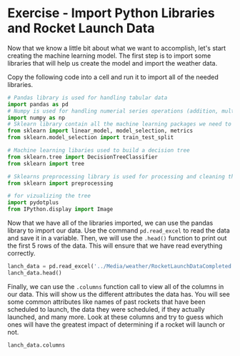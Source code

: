# Exercise - Import Python Libraries and Rocket Launch Data

Now that we know a little bit about what we want to accomplish, let's start creating the machine learning model. The first step is to import some libraries that will help us create the model and import the weather data.

Copy the following code into a cell and run it to import all of the needed libraries.

```Python
# Pandas library is used for handling tabular data
import pandas as pd
# Numpy is used for handling numerial series operations (addition, multiplification and ...)
import numpy as np
# Sklearn library contain all the machine learning packages we need to digest and extract patterns from the data
from sklearn import linear_model, model_selection, metrics
from sklearn.model_selection import train_test_split

# Machine learning libaries used to build a decision tree
from sklearn.tree import DecisionTreeClassifier
from sklearn import tree

# Sklearns preprocessing library is used for processing and cleaning the data 
from sklearn import preprocessing

# for vizualizing the tree
import pydotplus
from IPython.display import Image 
```

Now that we have all of the libraries imported, we can use the pandas library to import our data. Use the command `pd.read_excel` to read the data and save it in a variable. Then, we will use the `.head()` function to print out the first 5 rows of the data. This will ensure that we have read everything correctly.

```Python
lanch_data = pd.read_excel('../Media/weather/RocketLaunchDataCompleted.xlsx')
lanch_data.head()
```

Finally, we can use the `.columns` function call to view all of the columns in our data. This will show us the different attributes the data has. You will see some common attributes like names of past rockets that have been scheduled to launch, the data they were scheduled, if they actually launched, and many more. Look at these columns and try to guess which ones will have the greatest impact of determining if a rocket will launch or not.

```Python
lanch_data.columns
```
